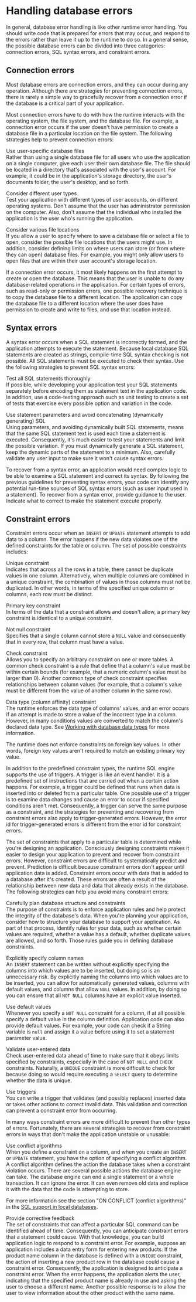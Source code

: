 # Handling database errors

<div>

In general, database error handling is like other runtime error handling. You
should write code that is prepared for errors that may occur, and respond to the
errors rather than leave it up to the runtime to do so. In a general sense, the
possible database errors can be divided into three categories: connection
errors, SQL syntax errors, and constraint errors.

</div>

<div>

## Connection errors

<div>

Most database errors are connection errors, and they can occur during any
operation. Although there are strategies for preventing connection errors, there
is rarely a simple way to gracefully recover from a connection error if the
database is a critical part of your application.

Most connection errors have to do with how the runtime interacts with the
operating system, the file system, and the database file. For example, a
connection error occurs if the user doesn't have permission to create a database
file in a particular location on the file system. The following strategies help
to prevent connection errors:

Use user-specific database files  
Rather than using a single database file for all users who use the application
on a single computer, give each user their own database file. The file should be
located in a directory that's associated with the user's account. For example,
it could be in the application's storage directory, the user's documents folder,
the user's desktop, and so forth.

Consider different user types  
Test your application with different types of user accounts, on different
operating systems. Don't assume that the user has administrator permission on
the computer. Also, don't assume that the individual who installed the
application is the user who's running the application.

Consider various file locations  
If you allow a user to specify where to save a database file or select a file to
open, consider the possible file locations that the users might use. In
addition, consider defining limits on where users can store (or from where they
can open) database files. For example, you might only allow users to open files
that are within their user account's storage location.

If a connection error occurs, it most likely happens on the first attempt to
create or open the database. This means that the user is unable to do any
database-related operations in the application. For certain types of errors,
such as read-only or permission errors, one possible recovery technique is to
copy the database file to a different location. The application can copy the
database file to a different location where the user does have permission to
create and write to files, and use that location instead.

</div>

</div>

<div>

## Syntax errors

<div>

A syntax error occurs when a SQL statement is incorrectly formed, and the
application attempts to execute the statement. Because local database SQL
statements are created as strings, compile-time SQL syntax checking is not
possible. All SQL statements must be executed to check their syntax. Use the
following strategies to prevent SQL syntax errors:

Test all SQL statements thoroughly  
If possible, while developing your application test your SQL statements
separately before encoding them as statement text in the application code. In
addition, use a code-testing approach such as unit testing to create a set of
tests that exercise every possible option and variation in the code.

Use statement parameters and avoid concatenating (dynamically generating) SQL  
Using parameters, and avoiding dynamically built SQL statements, means that the
same SQL statement text is used each time a statement is executed. Consequently,
it's much easier to test your statements and limit the possible variation. If
you must dynamically generate a SQL statement, keep the dynamic parts of the
statement to a minimum. Also, carefully validate any user input to make sure it
won't cause syntax errors.

To recover from a syntax error, an application would need complex logic to be
able to examine a SQL statement and correct its syntax. By following the
previous guidelines for preventing syntax errors, your code can identify any
potential run-time sources of SQL syntax errors (such as user input used in a
statement). To recover from a syntax error, provide guidance to the user.
Indicate what to correct to make the statement execute properly.

</div>

</div>

<div>

## Constraint errors

<div>

Constraint errors occur when an `INSERT` or `UPDATE` statement attempts to add
data to a column. The error happens if the new data violates one of the defined
constraints for the table or column. The set of possible constraints includes:

Unique constraint  
Indicates that across all the rows in a table, there cannot be duplicate values
in one column. Alternatively, when multiple columns are combined in a unique
constraint, the combination of values in those columns must not be duplicated.
In other words, in terms of the specified unique column or columns, each row
must be distinct.

Primary key constraint  
In terms of the data that a constraint allows and doesn't allow, a primary key
constraint is identical to a unique constraint.

Not null constraint  
Specifies that a single column cannot store a `NULL` value and consequently that
in every row, that column must have a value.

Check constraint  
Allows you to specify an arbitrary constraint on one or more tables. A common
check constraint is a rule that define that a column's value must be within
certain bounds (for example, that a numeric column's value must be larger than
0). Another common type of check constraint specifies relationships between
column values (for example, that a column's value must be different from the
value of another column in the same row).

Data type (column affinity) constraint  
The runtime enforces the data type of columns' values, and an error occurs if an
attempt is made to store a value of the incorrect type in a column. However, in
many conditions values are converted to match the column's declared data type.
See
[Working with database data types](WS5b3ccc516d4fbf351e63e3d118666ade46-7d48.html)
for more information.

The runtime does not enforce constraints on foreign key values. In other words,
foreign key values aren't required to match an existing primary key value.

In addition to the predefined constraint types, the runtime SQL engine supports
the use of triggers. A trigger is like an event handler. It is a predefined set
of instructions that are carried out when a certain action happens. For example,
a trigger could be defined that runs when data is inserted into or deleted from
a particular table. One possible use of a trigger is to examine data changes and
cause an error to occur if specified conditions aren't met. Consequently, a
trigger can serve the same purpose as a constraint, and the strategies for
preventing and recovering from constraint errors also apply to trigger-generated
errors. However, the error id for trigger-generated errors is different from the
error id for constraint errors.

The set of constraints that apply to a particular table is determined while
you're designing an application. Consciously designing constraints makes it
easier to design your application to prevent and recover from constraint errors.
However, constraint errors are difficult to systematically predict and prevent.
Prediction is difficult because constraint errors don't appear until application
data is added. Constraint errors occur with data that is added to a database
after it's created. These errors are often a result of the relationship between
new data and data that already exists in the database. The following strategies
can help you avoid many constraint errors:

Carefully plan database structure and constraints  
The purpose of constraints is to enforce application rules and help protect the
integrity of the database's data. When you're planning your application,
consider how to structure your database to support your application. As part of
that process, identify rules for your data, such as whether certain values are
required, whether a value has a default, whether duplicate values are allowed,
and so forth. Those rules guide you in defining database constraints.

Explicitly specify column names  
An `INSERT` statement can be written without explicitly specifying the columns
into which values are to be inserted, but doing so is an unnecessary risk. By
explicitly naming the columns into which values are to be inserted, you can
allow for automatically generated values, columns with default values, and
columns that allow `NULL` values. In addition, by doing so you can ensure that
all `NOT NULL` columns have an explicit value inserted.

Use default values  
Whenever you specify a `NOT NULL` constraint for a column, if at all possible
specify a default value in the column definition. Application code can also
provide default values. For example, your code can check if a String variable is
`null` and assign it a value before using it to set a statement parameter value.

Validate user-entered data  
Check user-entered data ahead of time to make sure that it obeys limits
specified by constraints, especially in the case of `NOT NULL` and `CHECK`
constraints. Naturally, a `UNIQUE` constraint is more difficult to check for
because doing so would require executing a `SELECT` query to determine whether
the data is unique.

Use triggers  
You can write a trigger that validates (and possibly replaces) inserted data or
takes other actions to correct invalid data. This validation and correction can
prevent a constraint error from occurring.

In many ways constraint errors are more difficult to prevent than other types of
errors. Fortunately, there are several strategies to recover from constraint
errors in ways that don't make the application unstable or unusable:

Use conflict algorithms  
When you define a constraint on a column, and when you create an `INSERT` or
`UPDATE` statement, you have the option of specifying a conflict algorithm. A
conflict algorithm defines the action the database takes when a constraint
violation occurs. There are several possible actions the database engine can
take. The database engine can end a single statement or a whole transaction. It
can ignore the error. It can even remove old data and replace it with the data
that the code is attempting to store.

For more information see the section "ON CONFLICT (conflict algorithms)" in the
[SQL support in local databases](WS112915e91f2778507c29b8cc1256b9c36a3-8000.html).

Provide corrective feedback  
The set of constraints that can affect a particular SQL command can be
identified ahead of time. Consequently, you can anticipate constraint errors
that a statement could cause. With that knowledge, you can build application
logic to respond to a constraint error. For example, suppose an application
includes a data entry form for entering new products. If the product name column
in the database is defined with a `UNIQUE` constraint, the action of inserting a
new product row in the database could cause a constraint error. Consequently,
the application is designed to anticipate a constraint error. When the error
happens, the application alerts the user, indicating that the specified product
name is already in use and asking the user to choose a different name. Another
possible response is to allow the user to view information about the other
product with the same name.

</div>

</div>

<div>

<div>

</div>

</div>
